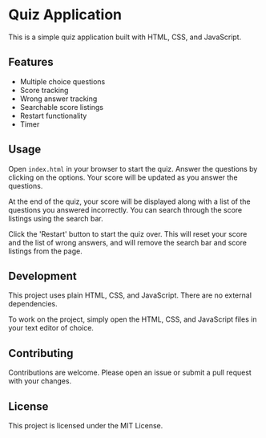 # Quiz Application

This is a simple quiz application built with HTML, CSS, and JavaScript.

## Features

- Multiple choice questions
- Score tracking
- Wrong answer tracking
- Searchable score listings
- Restart functionality
- Timer

## Usage

Open `index.html` in your browser to start the quiz. Answer the questions by clicking on the options. Your score will be updated as you answer the questions.

At the end of the quiz, your score will be displayed along with a list of the questions you answered incorrectly. You can search through the score listings using the search bar.

Click the 'Restart' button to start the quiz over. This will reset your score and the list of wrong answers, and will remove the search bar and score listings from the page.

## Development

This project uses plain HTML, CSS, and JavaScript. There are no external dependencies.

To work on the project, simply open the HTML, CSS, and JavaScript files in your text editor of choice.

## Contributing

Contributions are welcome. Please open an issue or submit a pull request with your changes.

## License

This project is licensed under the MIT License.